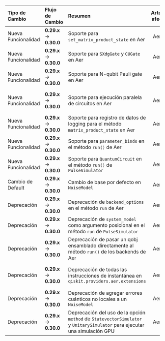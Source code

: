 | Tipo de Cambio | Flujo de Cambio | Resumen | Artefactos afectados | Código Pre-Migración | Código Post-Migración | Dificultad | Impacto SE/QSE | Referencias |
| :------------- | :-------------- | :------ | :------------------: | :------------------- | :-------------------- | :--------: | :------------: | :---------- |
| Nueva Funcionalidad | **0.29.x** → **0.30.0** | Soporte para `set_matrix_product_state` en Aer | Aer 0.9.0 | | `backend.set_matrix_product_state()` | **Nula** _(nueva funcionalidad)_ | **QSE** _(afecta simulaciones cuánticas)_ | [Release Notes](https://docs.quantum.ibm.com/api/qiskit/release-notes/0.30.0) |
| Nueva Funcionalidad | **0.29.x** → **0.30.0** | Soporte para `SXdgGate` y `CUGate` en Aer | Aer 0.9.0 | | `from qiskit.circuit.library import SXdgGate, CUGate` | **Nula** _(nueva funcionalidad)_ | **QSE** _(afecta simulaciones cuánticas)_ | [Release Notes](https://docs.quantum.ibm.com/api/qiskit/release-notes/0.30.0) |
| Nueva Funcionalidad | **0.29.x** → **0.30.0** | Soporte para N-qubit Pauli gate en Aer | Aer 0.9.0 | | `from qiskit.circuit.library.generalized_gates import PauliGate` | **Nula** _(nueva funcionalidad)_ | **QSE** _(afecta simulaciones cuánticas)_ | [Release Notes](https://docs.quantum.ibm.com/api/qiskit/release-notes/0.30.0) |
| Nueva Funcionalidad | **0.29.x** → **0.30.0** | Soporte para ejecución paralela de circuitos en Aer | Aer 0.9.0 | | `backend = AerSimulator(max_job_size=1, executor=custom_executor); job = backend.run(circuits)` | **Alta** _(requiere configuración de ejecución paralela)_ | **SE** _(afecta la ejecución de software)_ | [Release Notes](https://docs.quantum.ibm.com/api/qiskit/release-notes/0.30.0) |
| Nueva Funcionalidad | **0.29.x** → **0.30.0** | Soporte para registro de datos de logging para el método `matrix_product_state` en Aer | Aer 0.9.0 | | `backend.set_options(mps_log_data=True)` | **Nula** _(nueva funcionalidad)_ | **SE** _(afecta la depuración de software)_ | [Release Notes](https://docs.quantum.ibm.com/api/qiskit/release-notes/0.30.0) |
| Nueva Funcionalidad | **0.29.x** → **0.30.0** | Soporte para `parameter_binds` en el método `run()` de Aer | Aer 0.9.0 | | `backend.run(circuit, shots=shots, parameter_binds=parameter_binds).result()` | **Nula** _(nueva funcionalidad)_ | **SE** _(afecta la ejecución de software)_ | [Release Notes](https://docs.quantum.ibm.com/api/qiskit/release-notes/0.30.0) |
| Nueva Funcionalidad | **0.29.x** → **0.30.0** | Soporte para `QuantumCircuit` en el método `run()` de `PulseSimulator` | Aer 0.9.0 | | `backend.run(circuit)` | **Nula** _(nueva funcionalidad)_ | **SE** _(afecta la ejecución de software)_ | [Release Notes](https://docs.quantum.ibm.com/api/qiskit/release-notes/0.30.0) |
| Cambio de Default | **0.29.x** → **0.30.0** | Cambio de base por defecto en `NoiseModel` | Aer 0.9.0 | `NoiseModel(basis_gates=["id", "u3", "cx"])` | `NoiseModel(basis_gates=["id", "rz", "sx", "cx"])` | **Baja** _(cambio de parámetros)_ | **SE** _(afecta la configuración de software)_ | [Release Notes](https://docs.quantum.ibm.com/api/qiskit/release-notes/0.30.0) |
| Deprecación | **0.29.x** → **0.30.0** | Deprecación de `backend_options` en el método `run` de Aer | Aer 0.9.0 | `backend.run(circuits, backend_options=options)` | `backend.run(circuits, **options)` | **Baja** _(cambio de parámetros)_ | **SE** _(afecta la ejecución de software)_ | [Release Notes](https://docs.quantum.ibm.com/api/qiskit/release-notes/0.30.0) |
| Deprecación | **0.29.x** → **0.30.0** | Deprecación de `system_model` como argumento posicional en el método `run` de `PulseSimulator` | Aer 0.9.0 | `backend.run(circuits, system_model)` | `backend.run(circuits, system_model=system_model)` | **Baja** _(cambio de parámetros)_ | **SE** _(afecta la ejecución de software)_ | [Release Notes](https://docs.quantum.ibm.com/api/qiskit/release-notes/0.30.0) |
| Deprecación | **0.29.x** → **0.30.0** | Deprecación de pasar un qobj ensamblado directamente al método `run()` de los backends de Aer | Aer 0.9.0 | `backend.run(qobj)` | `backend.run(circuits, **run_options)` | **Moderada** _(requiere transpilación de circuitos)_ | **SE** _(afecta la ejecución de software)_ | [Release Notes](https://docs.quantum.ibm.com/api/qiskit/release-notes/0.30.0) |
| Deprecación | **0.29.x** → **0.30.0** | Deprecación de todas las instrucciones de instantánea en `qiskit.providers.aer.extensions` | Aer 0.9.0 | `from qiskit.providers.aer.extensions import Snapshot` | `from qiskit.providers.aer.library import SaveState` | **Moderada** _(requiere cambio de módulo)_ | **SE** _(afecta la ejecución de software)_ | [Release Notes](https://docs.quantum.ibm.com/api/qiskit/release-notes/0.30.0) |
| Deprecación | **0.29.x** → **0.30.0** | Deprecación de agregar errores cuánticos no locales a un `NoiseModel` | Aer 0.9.0 | `noise_model.add_nonlocal_quantum_error(error, ["u3"], [0], [1])` | `circuit.append(error, [0, 1])` | **Alta** _(requiere refactorización de código)_ | **SE** _(afecta la ejecución de software)_ | [Release Notes](https://docs.quantum.ibm.com/api/qiskit/release-notes/0.30.0) |
| Deprecación | **0.29.x** → **0.30.0** | Deprecación del uso de la opción `method` de `StatevectorSimulator` y `UnitarySimulator` para ejecutar una simulación GPU | Aer 0.9.0 | `backend.set_options(method="statevector_gpu")` | `backend.set_options(device="GPU")` | **Baja** _(cambio de parámetros)_ | **SE** _(afecta la configuración de software)_ | [Release Notes](https://docs.quantum.ibm.com/api/qiskit/release-notes/0.30.0) |